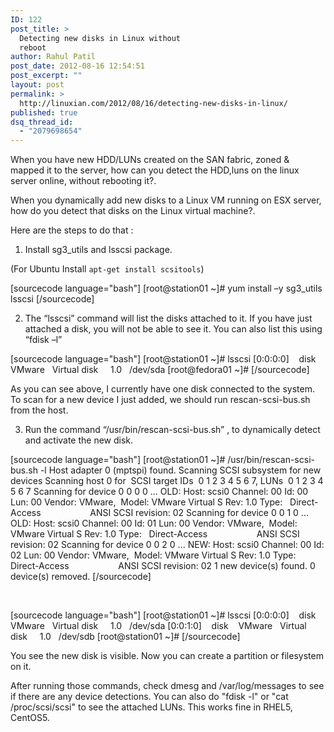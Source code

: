 ```yaml
---
ID: 122
post_title: >
  Detecting new disks in Linux without
  reboot
author: Rahul Patil
post_date: 2012-08-16 12:54:51
post_excerpt: ""
layout: post
permalink: >
  http://linuxian.com/2012/08/16/detecting-new-disks-in-linux/
published: true
dsq_thread_id:
  - "2079698654"
---
```

When you have new HDD/LUNs created on the SAN fabric, zoned &amp; mapped it to the server, how can you detect the HDD,luns on the linux server online, without rebooting it?.

When you dynamically add new disks to a Linux VM running on ESX server, how do you detect that disks on the Linux virtual machine?.

Here are the steps to do that :

1. Install sg3_utils and lsscsi package.

(For Ubuntu Install <code>apt-get install scsitools</code>)

[sourcecode language="bash"]
[root@station01 ~]# yum install –y sg3_utils lsscsi
[/sourcecode]

2. The “lsscsi” command will list the disks attached to it. If you have just attached a disk, you will not be able to see it. You can also list this using “fdisk –l”

[sourcecode language="bash"]
[root@station01 ~]# lsscsi
[0:0:0:0]    disk    VMware   Virtual disk     1.0   /dev/sda
[root@fedora01 ~]#
[/sourcecode]

As you can see above, I currently have one disk connected to the system. To scan for a new device I just added, we should run rescan-scsi-bus.sh from the host.

3. Run the command “/usr/bin/rescan-scsi-bus.sh” , to dynamically detect and activate the new disk.

[sourcecode language="bash"]
[root@station01 ~]# /usr/bin/rescan-scsi-bus.sh -l
Host adapter 0 (mptspi) found.
Scanning SCSI subsystem for new devices
Scanning host 0 for  SCSI target IDs  0 1 2 3 4 5 6 7, LUNs  0 1 2 3 4 5 6 7
Scanning for device 0 0 0 0 ...
OLD: Host: scsi0 Channel: 00 Id: 00 Lun: 00
Vendor: VMware,  Model: VMware Virtual S Rev: 1.0
Type:   Direct-Access                    ANSI SCSI revision: 02
Scanning for device 0 0 1 0 ...
OLD: Host: scsi0 Channel: 00 Id: 01 Lun: 00
Vendor: VMware,  Model: VMware Virtual S Rev: 1.0
Type:   Direct-Access                    ANSI SCSI revision: 02
Scanning for device 0 0 2 0 ...
NEW: Host: scsi0 Channel: 00 Id: 02 Lun: 00
Vendor: VMware,  Model: VMware Virtual S Rev: 1.0
Type:   Direct-Access                    ANSI SCSI revision: 02
1 new device(s) found.
0 device(s) removed.
[/sourcecode]

&nbsp;

[sourcecode language="bash"]
[root@station01 ~]# lsscsi
[0:0:0:0]    disk    VMware   Virtual disk     1.0   /dev/sda
[0:0:1:0]    disk    VMware   Virtual disk     1.0   /dev/sdb
[root@station01 ~]#
[/sourcecode]

You see the new disk is visible. Now you can create a partition or filesystem on it.

After running those commands, check dmesg and /var/log/messages to see if there are any device detections. You can also do "fdisk -l" or "cat /proc/scsi/scsi" to see the attached LUNs. This works fine in RHEL5, CentOS5.